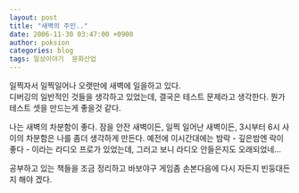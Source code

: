 ```yaml
---
layout: post
title: "새벽의 주인.."
date: 2006-11-30 03:47:00 +0900
author: poksion
categories: blog
tags: 일상이야기  문화산업
---
```


일찍자서 일찍일어나 오랫만에 새벽에 일을하고 있다. <br/>
디버깅의 일반적인 것들을 생각하고 있었는데, 결국은 테스트 문제라고 생각한다. 뭔가 테스트 셋을 만드는게 좋을것 같다.

나는 새벽의 차분함이 좋다. 잠을 안잔 새벽이든, 일찍 일어난 새벽이든, 3시부터 6시 사이의 차분함은 나를 좀더 생각하게 만든다. 예전에 이시간대에는 밤락 - 깊은밤엔 락이 좋다 - 이라는 라디오 프로가 있었는데, 그러고 보니 라디오 안들은지도 오래되었네...

공부하고 있는 책들을 조금 정리하고 바보야구 게임좀 손본다음에 다시 자든지 빈둥대든지 해야 겠다.

